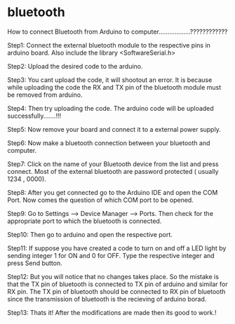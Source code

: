 # bluetooth

How to connect Bluetooth from Arduino to computer..................????????????

Step1: Connect the external bluetooth module to the respective pins in arduino board. Also include the library <SoftwareSerial.h>

Step2: Upload the desired code to the arduino.

Step3: You cant upload the code, it will shootout an error. It is because while uploading the code the RX and TX pin of the bluetooth module must be removed from arduino.

Step4: Then try uploading the code. The arduino code will be uploaded successfully.......!!!

Step5: Now remove your board and connect it to a external power supply.

Step6: Now make a bluetooth connection between your bluetooth and computer.

Step7: Click on the name of your Bluetooth device from the list and press connect. Most of the external bluetooth are password protected ( usually 1234 , 0000).

Step8: After you get connected go to the Arduino IDE and open the COM Port. Now comes the question of which COM port to be opened.

Step9: Go to Settings --> Device Manager --> Ports. Then check for the appropriate port to which the bluetooth is connected. 

Step10: Then go to arduino and open the respective port. 

Step11: If suppose you have created a code to turn on and off a LED light by sending integer 1 for ON and 0 for OFF. Type the respective integer and press Send button.

Step12: But you will notice that no changes takes place. So the mistake is that the TX pin of bluetooth is connected to TX pin of arduino and similar for RX pin.
The TX pin of bluetooth should be connected to RX pin of bluetooth since the transmission of bluetooth is the recieving of arduino borad.

Step13: Thats it! After the modifications are made then its good to work.!
		
